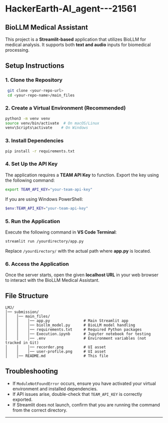 # HackerEarth-AI_agent---21561

## BioLLM Medical Assistant

This project is a **Streamlit-based** application that utilizes BioLLM for medical analysis. It supports both **text and audio** inputs for biomedical processing.

## **Setup Instructions**

### **1. Clone the Repository**

```bash
 git clone <your-repo-url>
 cd <your-repo-name>/main_files
```

### **2. Create a Virtual Environment (Recommended)**

```bash
python3 -m venv venv
source venv/bin/activate  # On macOS/Linux
venv\Scripts\activate    # On Windows
```

### **3. Install Dependencies**

```bash
pip install -r requirements.txt
```

### **4. Set Up the API Key**

The application requires a **TEAM API Key** to function. Export the key using the following command:

```bash
export TEAM_API_KEY="your-team-api-key"
```

If you are using Windows PowerShell:

```powershell
$env:TEAM_API_KEY="your-team-api-key"
```

### **5. Run the Application**

Execute the following command in **VS Code Terminal**:

```bash
streamlit run /yourdirectory/app.py
```

Replace `/yourdirectory/` with the actual path where **app.py** is located.

### **6. Access the Application**

Once the server starts, open the given **localhost URL** in your web browser to interact with the BioLLM Medical Assistant.

## **File Structure**

```
LMJ/
│── submission/
│    │── main_files/
│    │    │── app.py               # Main Streamlit app
│    │    │── biollm_model.py      # BioLLM model handling
│    │    │── requirements.txt     # Required Python packages
│    │    │── Execution.ipynb      # Jupyter notebook for testing
│    │    │── .env                 # Environment variables (not tracked in Git)
│    │    │── recorder.png         # UI asset
│    │    │── user-profile.png     # UI asset
│    │── README.md                 # This file
```

## **Troubleshooting**

- If `ModuleNotFoundError` occurs, ensure you have activated your virtual environment and installed dependencies.
- If API issues arise, double-check that `TEAM_API_KEY` is correctly exported.
- If Streamlit does not launch, confirm that you are running the command from the correct directory.

---

